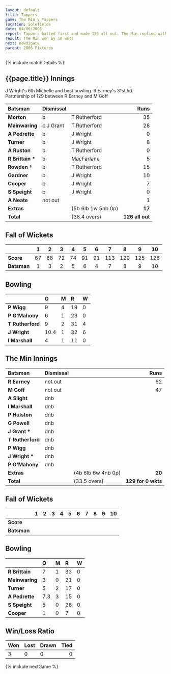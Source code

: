 ```yaml
---
layout: default
title: Tappers
game: The Min v Tappers
location: Solefields
date: 04/06/2006
report: Tappers batted first and made 126 all out. The Min replied with 129 for 0 wkts
result: The Min won by 10 wkts
next: newdigate
parent: 2006 Fixtures
---
```


{% include matchDetails %}

## {{page.title}} Innings

J Wright's 6th Michelle and best bowling. R Earney's 31st 50.<br />
Partnership of 129 between R Earney and M Goff

| Batsman | Dismissal |  | Runs |
|:---|:---|---|---:|
| **Morton** | b | T Rutherford | 35 |
| **Mainwaring** | c J Grant | T Rutherford | 28 |
| **A Pedrette** | b | J Wright | 0 |
| **Turner** | b | J Wright | 8 |
| **A Ruston** | b | T Rutherford | 0 |
| **R Brittain &#42;** | b | MacFarlane | 5 |
| **Rowden &#8224;** | b | T Rutherford | 15 |
| **Gardner** | b | J Wright | 10 |
| **Cooper** | b | J Wright | 7 |
| **S Speight** | b | J Wright | 0 |
| **A Neate** | not out |  | 1 |
| **Extras** | | (5b 6lb 1w 5nb 0p) | **17** |
| **Total** | | (38.4 overs) | **126 all out** |

## Fall of Wickets

| | 1 | 2 | 3 | 4 | 5 | 6 | 7 | 8 | 9 | 10 |
|---|:---:|:---:|:---:|:---:|:---:|:---:|:---:|:---:|:---:|:---:|
| **Score** | 67 | 68 | 72 | 74 | 91 | 91 | 113 | 120 | 125 | 126 |
| **Batsman** | 1 | 3 | 2 | 5 | 6 | 4 | 7 | 8 | 9 | 10 |

## Bowling

| | O | M | R | W |
|---|:---|:---|:---|:---|
| **P Wigg** | 9 | 4 | 19 | 0 |
| **P O'Mahony** | 6 | 1 | 23 | 0 |
| **T Rutherford** | 9 | 2 | 31 | 4 |
| **J Wright** | 10.4 | 1 | 32 | 6 |
| **I Marshall** | 4 | 1 | 11 | 0 |

## The Min Innings

| Batsman | Dismissal |  | Runs |
|:---|:---|---|---:|
| **R Earney** | not out |  | 62 |
| **M Goff** | not out |  | 47 |
| **A Slight** | dnb |  |  |
| **I Marshall** | dnb |  |  |
| **P Hulston** | dnb |  |  |
| **G Powell** | dnb |  |  |
| **J Grant &#8224;** | dnb |  |  |
| **T Rutherford** | dnb |  |  |
| **P Wigg** | dnb |  |  |
| **J Wright &#42;** | dnb |  |  |
| **P O'Mahony** | dnb |  |  |
| **Extras** | | (4b 6lb 6w 4nb 0p) | **20** |
| **Total** | | (33.5 overs) | **129 for 0 wkts** |

## Fall of Wickets

| | 1 | 2 | 3 | 4 | 5 | 6 | 7 | 8 | 9 | 10 |
|---|:---:|:---:|:---:|:---:|:---:|:---:|:---:|:---:|:---:|:---:|
| **Score** |  |  |  |  |  |  |  |  |  |  |
| **Batsman** |  |  |  |  |  |  |  |  |  |  |

## Bowling

| | O | M | R | W |
|---|:---|:---|:---|:---|
| **R Brittain** | 7 | 1 | 33 | 0 |
| **Mainwaring** | 3 | 0 | 21 | 0 |
| **Turner** | 5 | 2 | 17 | 0 |
| **A Pedrette** | 7.3 | 3 | 15 | 0 |
| **S Speight** | 5 | 0 | 26 | 0 |
| **Cooper** | 1 | 0 | 7 | 0 |

## Win/Loss Ratio

| Won | Lost | Drawn | Tied |
|:---|:---|:---|---:|
| 3 | 0 | 0 | 0 |

{% include nextGame %}